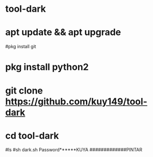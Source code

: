 # tool-dark
# apt update && apt upgrade
#pkg install git
# pkg install python2
# git clone https://github.com/kuy149/tool-dark
# cd tool-dark
#ls
#sh dark.sh
Password******KUYA
#############PINTAR
